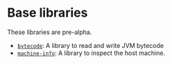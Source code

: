 # Base libraries

These libraries are pre-alpha.

- [`bytecode`](bytecode/): A library to read and write JVM bytecode
- [`machine-info`](machine-info/): A library to inspect the host machine.
